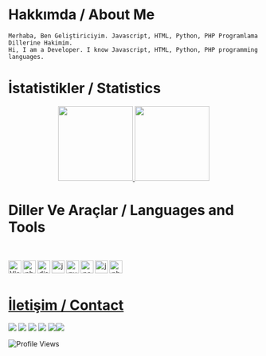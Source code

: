   <h1>Hakkımda / About Me</h1> 
	
	Merhaba, Ben Geliştiriciyim. Javascript, HTML, Python, PHP Programlama Dillerine Hakimim.
	Hi, I am a Developer. I know Javascript, HTML, Python, PHP programming languages.
	
	
<h1>İstatistikler / Statistics</h1>
<p align="center">
  <a href="https://github.com/hunterrockmedya">
<img height="150em" src="https://github-readme-stats.vercel.app/api/top-langs/?username=hunterrockmedya&layout=compact&theme=material-palenight&langs_count=12" />
<img height="150em" src="https://github-readme-stats.vercel.app/api?username=hunterrockmedya&show_icons=true&include_all_commits=true&theme=material-palenight" /> <br>
  </a>
</p>
    
   <h1>Diller Ve Araçlar / Languages and Tools</h1>
  <br>
  <p align="center">
  <a href="https://github.com/hunterrockmedya">
  <img align="left" alt="Visual Studio Code" width="26px" src="https://i.imgur.com/LwSdAlE.png" />
  <img align="left" alt="photoshop" width="26px" src="https://i.imgur.com/OC1RcS5.jpg" /> 
  <img align="left" alt="discord.js" width="26px" src="https://i.imgur.com/SI1DZf3.png" />
  <img align="left" alt="js" width="26px" src="https://i.imgur.com/3u1wzwE.png" />
  <img align="left" alt="py" width="26px" src="https://i.imgur.com/4pIzF9V.png" />
  <img align="left" alt="node.js" width="26px" src="https://i.imgur.com/tYLFZBh.png" /> 
  <img align="left" alt="java" width="26px" src="https://cdn.discordapp.com/emojis/811865759801409586.png?v=1" /> 
  <img align="left" alt="php" width="26px" src="https://cdn.discordapp.com/emojis/818512225840791585.png?v=1" /> <br />
  <br>
  </p>
  
  <h1>İletişim / Contact</h1>
  <a href="https://discord.com/users/627367745591312394" target="_blank"><img src="https://shields.io/badge/HunterRock-111111.svg?&style=for-the-badge&logo=discord"></a>
  <a href="https://github.com/hunterrockmedya" target="_blank"><img src="https://shields.io/badge/HunterRock-111111.svg?&style=for-the-badge&logo=github"></a>
  <a href="https://www.npmjs.com/hunterrock" target="_blank"><img src="https://shields.io/badge/HunterRock-111111.svg?&style=for-the-badge&logo=npm"></a>
  <a href="https://discord.gg/BnwGGws" target="_blank"><img src="https://shields.io/badge/My Discord Server-111111.svg?&style=for-the-badge"></a>
  <a href="https://hunterrockmedya.net" target="_blank"><img src="https://shields.io/badge/My Website-111111.svg?&style=for-the-badge"></a
  <a href="mailto:hunterrockmedya@gmail.com" target="_blank"><img src="https://shields.io/badge/My Mail-111111.svg?&style=for-the-badge&logo=gmail"></a
</div>
	
![Profile Views](https://komarev.com/ghpvc/?username=hunterrockmedya)

